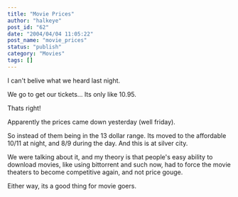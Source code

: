 ```yaml
---
title: "Movie Prices"
author: "halkeye"
post_id: "62"
date: "2004/04/04 11:05:22"
post_name: "movie_prices"
status: "publish"
category: "Movies"
tags: []
---
```


I can't belive what we heard last night.

We go to get our tickets... Its only like 10.95.

Thats right!

Apparently the prices came down yesterday (well friday).

So instead of them being in the 13 dollar range. Its moved to the affordable 10/11 at night, and 8/9 during the day. And this is at silver city.

We were talking about it, and my theory is that people's easy ability to download movies, like using bittorrent and such now, had to force the movie theaters to become competitive again, and not price gouge.

Either way, its a good thing for movie goers.